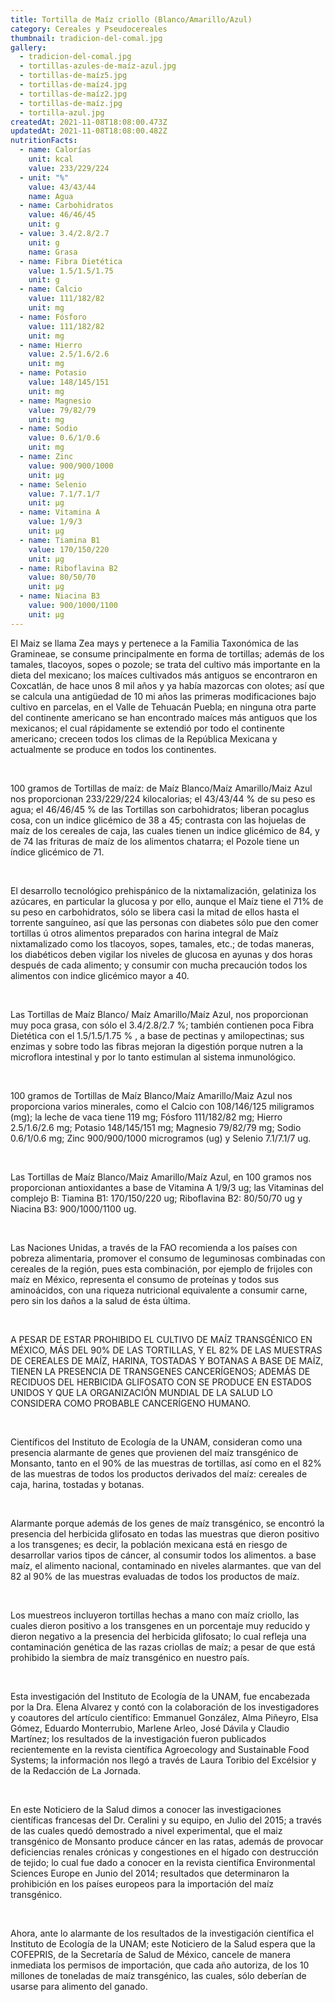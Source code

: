 ```yaml
---
title: Tortilla de Maíz criollo (Blanco/Amarillo/Azul)
category: Cereales y Pseudocereales
thumbnail: tradicion-del-comal.jpg
gallery:
  - tradicion-del-comal.jpg
  - tortillas-azules-de-maíz-azul.jpg
  - tortillas-de-maíz5.jpg
  - tortillas-de-maíz4.jpg
  - tortillas-de-maíz2.jpg
  - tortillas-de-maíz.jpg
  - tortilla-azul.jpg
createdAt: 2021-11-08T18:08:00.473Z
updatedAt: 2021-11-08T18:08:00.482Z
nutritionFacts:
  - name: Calorías
    unit: kcal
    value: 233/229/224
  - unit: "%"
    value: 43/43/44
    name: Agua
  - name: Carbohidratos
    value: 46/46/45
    unit: g
  - value: 3.4/2.8/2.7
    unit: g
    name: Grasa
  - name: Fibra Dietética
    value: 1.5/1.5/1.75
    unit: g
  - name: Calcio
    value: 111/182/82
    unit: mg
  - name: Fósforo
    value: 111/182/82
    unit: mg
  - name: Hierro
    value: 2.5/1.6/2.6
    unit: mg
  - name: Potasio
    value: 148/145/151
    unit: mg
  - name: Magnesio
    value: 79/82/79
    unit: mg
  - name: Sodio
    value: 0.6/1/0.6
    unit: mg
  - name: Zinc
    value: 900/900/1000
    unit: µg
  - name: Selenio
    value: 7.1/7.1/7
    unit: µg
  - name: Vitamina A
    value: 1/9/3
    unit: µg
  - name: Tiamina B1
    value: 170/150/220
    unit: µg
  - name: Riboflavina B2
    value: 80/50/70
    unit: µg
  - name: Niacina B3
    value: 900/1000/1100
    unit: µg
---
```

El Maiz se llama Zea mays y pertenece a la Familia Taxonómica de las Gramineae, se consume principalmente en forma de tortillas; además de los tamales, tlacoyos, sopes o pozole; se trata del cultivo más importante en la dieta del mexicano; los maíces cultivados más antiguos se encontraron en Coxcatlán, de hace unos 8 mil años y ya había mazorcas con olotes; así que se calcula una antigüedad de 10 mi años las primeras modificaciones bajo cultivo en parcelas, en el Valle de Tehuacán Puebla; en ninguna otra parte del continente americano se han encontrado maíces más antiguos que los mexicanos; el cual rápidamente se extendió por todo el continente americano; creceen todos los climas de la República Mexicana y actualmente se produce en todos los continentes.

<br/>

100 gramos de Tortillas de maíz: de Maíz Blanco/Maíz Amarillo/Maiz Azul nos proporcionan 233/229/224 kilocalorias; el 43/43/44 % de su peso es agua; el 46/46/45 % de las Tortillas son carbohidratos; liberan pocaglus cosa, con un indice glicémico de 38 a 45; contrasta con las hojuelas de maíz de los cereales de caja, las cuales tienen un indice glicémico de 84, y de 74 las frituras de maíz de los alimentos chatarra; el Pozole tiene un índice glicémico de 71.

<br/>

El desarrollo tecnológico prehispánico de la nixtamalización, gelatiniza los azúcares, en particular la glucosa y por ello, aunque el Maíz tiene el 71% de su peso en carbohidratos, sólo se libera casi la mitad de ellos hasta el torrente sanguíneo, así que las personas con diabetes sólo pue den comer tortillas ú otros alimentos preparados con harina integral de Maíz nixtamalizado como los tlacoyos, sopes, tamales, etc.; de todas maneras, los diabéticos deben vigilar los niveles de glucosa en ayunas y dos horas después de cada alimento; y consumir con mucha precaución todos los alimentos con indice glicémico mayor a 40.

<br/>

Las Tortillas de Maíz Blanco/ Maíz Amarillo/Maíz Azul, nos proporcionan muy poca grasa, con sólo el 3.4/2.8/2.7 %; también contienen poca Fibra Dietética con el 1.5/1.5/1.75 % , a base de pectinas y amilopectinas; sus enzimas y sobre todo las fibras mejoran la digestión porque nutren a la microflora intestinal y por lo tanto estimulan al sistema inmunológico.

<br/>

100 gramos de Tortillas de Maíz Blanco/Maíz Amarillo/Maiz Azul nos proporciona varios minerales, como el Calcio con 108/146/125 miligramos (mg); la leche de vaca tiene 119 mg; Fósforo 111/182/82 mg; Hierro 2.5/1.6/2.6 mg; Potasio 148/145/151 mg; Magnesio 79/82/79 mg; Sodio 0.6/1/0.6 mg; Zinc 900/900/1000 microgramos (ug) y Selenio 7.1/7.1/7 ug.

<br/>

Las Tortillas de Maíz Blanco/Maiz Amarillo/Maíz Azul, en 100 gramos nos proporcionan antioxidantes a base de Vitamina A 1/9/3 ug; las Vitaminas del complejo B: Tiamina B1: 170/150/220 ug; Riboflavina B2: 80/50/70 ug y Niacina B3: 900/1000/1100 ug.

<br/>

Las Naciones Unidas, a través de la FAO recomienda a los países con pobreza alimentaria, promover el consumo de leguminosas combinadas con cereales de la región, pues esta combinación, por ejemplo de frijoles con maíz en México, representa el consumo de proteínas y todos sus aminoácidos, con una riqueza nutricional equivalente a consumir carne, pero sin los daños a la salud de ésta última.

<br/>

A PESAR DE ESTAR PROHIBIDO EL CULTIVO DE MAÍZ TRANSGÉNICO EN MÉXICO, MÁS DEL 90% DE LAS TORTILLAS, Y EL 82% DE LAS MUESTRAS DE CEREALES DE MAÍZ, HARINA, TOSTADAS Y BOTANAS A BASE DE MAÍZ, TIENEN LA PRESENCIA DE TRANSGENES CANCERÍGENOS; ADEMÁS DE RECIDUOS DEL HERBICIDA GLIFOSATO CON SE PRODUCE EN ESTADOS UNIDOS Y QUE LA ORGANIZACIÓN MUNDIAL DE LA SALUD LO CONSIDERA COMO PROBABLE CANCERÍGENO HUMANO.

<br/>

Científicos del Instituto de Ecología de la UNAM, consideran como una presencia alarmante de genes que provienen del maíz transgénico de Monsanto, tanto en el 90% de las muestras de tortillas, así como en el 82% de las muestras de todos los productos derivados del maíz: cereales de caja, harina, tostadas y botanas.

<br/>

Alarmante porque además de los genes de maíz transgénico, se encontró la presencia del herbicida glifosato en todas las muestras que dieron positivo a los transgenes; es decir, la población mexicana está en riesgo de desarrollar varios tipos de cáncer, al consumir todos los alimentos. a base maíz, el alimento nacional, contaminado en niveles alarmantes. que van del 82 al 90% de las muestras evaluadas de todos los productos de maíz.

<br/>

Los muestreos incluyeron tortillas hechas a mano con maíz criollo, las cuales dieron positivo a los transgenes en un porcentaje muy reducido y dieron negativo a la presencia del herbicida glifosato; lo cual refleja una contaminación genética de las razas criollas de maíz; a pesar de que está prohibido la siembra de maíz transgénico en nuestro país.

<br/>

Esta investigación del Instituto de Ecología de la UNAM, fue encabezada por la Dra. Elena Alvarez y contó con la colaboración de los investigadores y coautores del artículo científico: Emmanuel González, Alma Piñeyro, Elsa Gómez, Eduardo Monterrubio, Marlene Arleo, José Dávila y Claudio Martínez; los resultados de la investigación fueron publicados recientemente en la revista científica Agroecology and Sustainable Food Systems; la información nos llegó a través de Laura Toribio del Excélsior y de la Redacción de La Jornada.

<br/>

En este Noticiero de la Salud dimos a conocer las investigaciones científicas francesas del Dr. Ceralini y su equipo, en Julio del 2015; a través de las cuales quedó demostrado a nivel experimental, que el maiz transgénico de Monsanto produce cáncer en las ratas, además de provocar deficiencias renales crónicas y congestiones en el hígado con destrucción de tejido; lo cual fue dado a conocer en la revista científica Environmental Sciences Europe en Junio del 2014; resultados que determinaron la prohibición en los países europeos para la importación del maíz transgénico.

<br/>

Ahora, ante lo alarmante de los resultados de la investigación científica el Instituto de Ecología de la UNAM; este Noticiero de la Salud espera que la COFEPRIS, de la Secretaría de Salud de México, cancele de manera inmediata los permisos de importación, que cada año autoriza, de los 10 millones de toneladas de maíz transgénico, las cuales, sólo deberían de usarse para alimento del ganado.